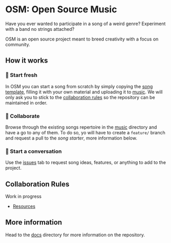 # OSM: Open Source Music

Have you ever wanted to participate in a song of a weird genre? Experiment with a band no strings attached?

OSM is an open source project meant to breed creativity with a focus on community.

## How it works

### 🌊 Start fresh

In OSM you can start a song from scratch by simply copying the [song template](./templates/song/README.md), filling it with your own material and uploading it to [music](/music). We will only ask you to stick to the [collaboration rules](#collaboration-rules) so the repository can be maintained in order.

### 🤝 Collaborate

Browse through the existing songs repertoire in the [music](music) directory and have a go to any of them. To do so, yo will have to create a `feature/` branch and request a pull to the _song starter_, more information below.

### 💬 Start a conversation

Use the [issues](https://github.com/xwhiteout/open-source-music/issues) tab to request song ideas, features, or anything to add to the project.

## Collaboration Rules

Work in progress

- [Resources](resources/README.md)

## More information

Head to the [docs](docs/README.md) directory for more information on the repository.
